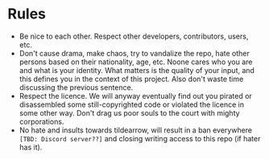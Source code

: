# Rules

- Be nice to each other. Respect other developers, contributors, users, etc.
- Don't cause drama, make chaos, try to vandalize the repo, hate other persons based on their nationality, age, etc. Noone cares who you are and what is your identity. What matters is the quality of your input, and this defines you in the context of this project. Also don't waste time discussing the previous sentence.
- Respect the licence. We will anyway eventually find out you pirated or disassembled some still-copyrighted code or violated the licence in some other way. Don't drag us poor souls to the court with mighty corporations.
- No hate and insults towards tildearrow, will result in a ban everywhere `[TBD: Discord server??]` and closing writing access to this repo (if hater has it).
